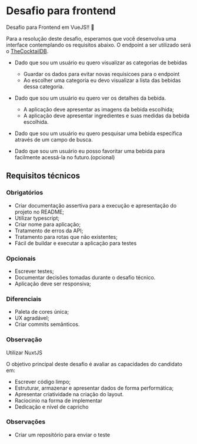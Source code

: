 # Desafio para frontend

Desafio para Frontend em VueJS!! :raised_hands:

Para a resolução deste desafio, esperamos que você desenvolva uma interface contemplando os requisitos abaixo. O endpoint a ser utilizado será o [TheCocktailDB](https://www.thecocktaildb.com/api.php).

- Dado que sou um usuário eu quero visualizar as categorias de bebidas

  - Guardar os dados para evitar novas requisicoes para o endpoint
  - Ao escolher uma categoria eu devo visualizar a lista das bebidas dessa categoria.

- Dado que sou um usuário eu quero ver os detalhes da bebida.

  - A aplicação deve apresentar as imagens da bebida escolhida;
  - A aplicação deve apresentar ingredientes e suas medidas da bebida escolhida.

- Dado que sou um usuário eu quero pesquisar uma bebida específica através de um campo de busca.

- Dado que sou um usuário eu posso favoritar uma bebida para facilmente acessá-la no futuro.(opcional)

## Requisitos técnicos

### Obrigatórios

- Criar documentação assertiva para a execução e apresentação do projeto no README;
- Utilizar typescript;
- Criar nome para aplicação;
- Tratamento de erros da API;
- Tratamento para rotas que não existentes;
- Fácil de buildar e executar a aplicação para testes

### Opcionais

- Escrever testes;
- Documentar decisões tomadas durante o desafio técnico.
- Aplicação deve ser responsiva;

### Diferenciais

- Paleta de cores única;
- UX agradável;
- Criar commits semânticos.

### Observação

Utilizar NuxtJS

O objetivo principal deste desafio é avaliar as capacidades do candidato em:

- Escrever código limpo;
- Estruturar, armazenar e apresentar dados de forma performática;
- Apresentar criatividade na criação do layout.
- Raciocinio na forma de implementar
- Dedicação e nível de capricho

### Observações
- Criar um repositório para enviar o teste
